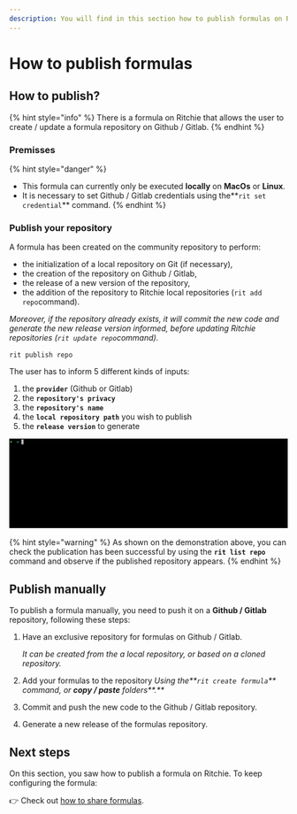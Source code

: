 ```yaml
---
description: You will find in this section how to publish formulas on Ritchie.
---
```


# How to publish formulas

## How to publish?

{% hint style="info" %}
There is a formula on Ritchie that allows the user to create / update a formula repository on Github / Gitlab.
{% endhint %}

### Premisses

{% hint style="danger" %}
* This formula can currently only be executed **locally** on **MacOs** or **Linux**. 
* It is necessary to set Github / Gitlab credentials using the**`rit set credential`** command.
{% endhint %}

### Publish your repository

A formula has been created on the community repository to perform:

* the initialization of a local repository on Git \(if necessary\),
* the creation of the repository on Github / Gitlab,
* the release of a new version of the repository,
* the addition of the repository to Ritchie local repositories \(`rit add repo`command\). 

_Moreover, if the repository already exists, it will commit the new code and generate the new release version informed, before updating Ritchie repositories \(`rit update repo`command\)._

```text
rit publish repo
```

The user has to inform 5 different kinds of inputs:

1. the **`provider`** \(Github or Gitlab\)
2. the **`repository's privacy`**
3. the **`repository's name`**
4. the **`local repository path`** you wish to publish
5. the **`release version`** to generate

![rit publish repo command](../.gitbook/assets/rit-publish-repo.gif)

{% hint style="warning" %}
As shown on the demonstration above, you can check the publication has been successful by using the **`rit list repo`** command and observe if the published repository appears.
{% endhint %}

## Publish manually

To publish a formula manually, you need to push it on a **Github / Gitlab** repository, following these steps:

1. Have an exclusive repository for formulas on Github / Gitlab.

   _It can be created from the a local repository, or based on a cloned repository._  

2. Add your formulas to the repository  _Using the**`rit create formula`** command, or **copy / paste** folders**.**_ 
3. Commit and push the new code to the Github / Gitlab repository. 
4. Generate a new release of the formulas repository.

## Next steps 

On this section, you saw how to publish a formula on Ritchie. To keep configuring the formula: 

👉 Check out [how to share formulas](how-to-share-formulas.md). 

